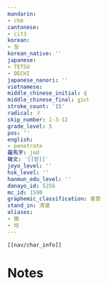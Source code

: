 ```yaml
---
mandarin:
- chè
cantonese:
- cit3
korean:
- 철
korean_native: ''
japanese:
- TETSU
- DECHI
japanese_nanori: ''
vietnamese:
middle_chinese_initial: ɖ
middle_chinese_final: ɣiᴇt
stroke_count: '15'
radical: 彳
skip_number: 1-3-12
grade_level: 5
pos: ''
english:
- penetrate
羅馬字: jed
韓文: '[[젇]]'
joyo_level: ''
hsk_level: ''
hanmun_edu_level: ''
danayo_id: 5256
mc_id: 1590
graphemic_classification: 會意
stand_in: 清澈
aliases:
- 徹
- 彻
---
```

```meta-bind-embed
[[nav/char_info]]
```

# Notes
